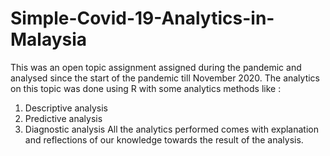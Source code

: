 # Simple-Covid-19-Analytics-in-Malaysia
This was an open topic assignment assigned during the pandemic and analysed since the start of the pandemic till November 2020. 
The analytics on this topic was done using R with some analytics methods like : 
1. Descriptive analysis
2. Predictive analysis
3. Diagnostic analysis
All the analytics performed comes with explanation and reflections of our knowledge towards the result of the analysis.

